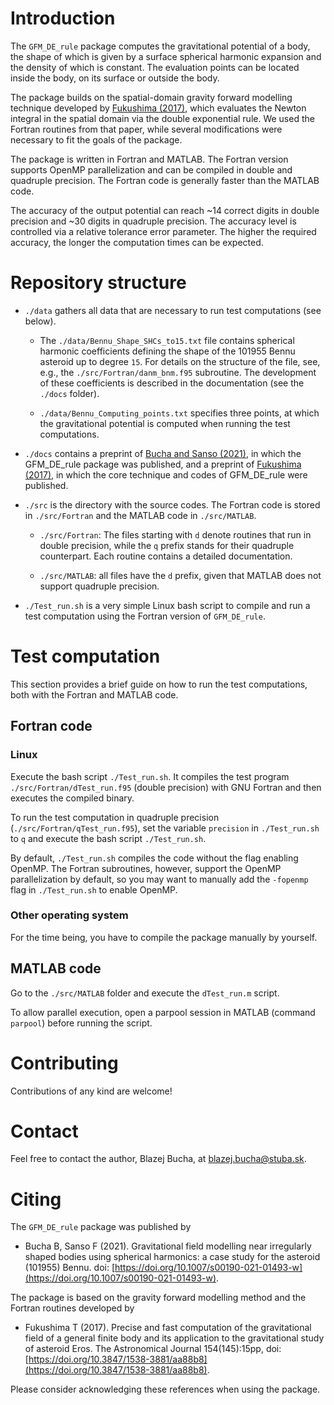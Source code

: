 # Introduction

The `GFM_DE_rule` package computes the gravitational potential of a body, 
the shape of which is given by a surface spherical harmonic expansion and
the density of which is constant. The evaluation points can be located inside
the body, on its surface or outside the body.

The package builds on the spatial-domain gravity forward modelling technique
developed by [Fukushima (2017)](https://doi.org/10.3847/1538-3881/aa88b8),
which evaluates the Newton integral in the spatial domain via the double
exponential rule. We used the Fortran routines from that paper, while several
modifications were necessary to fit the goals of the package.

The package is written in Fortran and MATLAB. The Fortran version supports
OpenMP parallelization and can be compiled in double and quadruple precision.
The Fortran code is generally faster than the MATLAB code.

The accuracy of the output potential can reach ~14 correct digits in
double precision and ~30 digits in quadruple precision. The accuracy level
is controlled via a relative tolerance error parameter. The higher the required
accuracy, the longer the computation times can be expected.


# Repository structure

* `./data` gathers all data that are necessary to run test computations (see
  below).

  * The `./data/Bennu_Shape_SHCs_to15.txt` file contains spherical harmonic
    coefficients defining the shape of the 101955 Bennu asteroid up to degree
    `15`. For details on the structure of the file, see, e.g., the
    `./src/Fortran/danm_bnm.f95` subroutine. The development of these
    coefficients is described in the documentation (see the `./docs` folder).

  * `./data/Bennu_Computing_points.txt` specifies three points, at which the
    gravitational potential is computed when running the test computations.

* `./docs` contains a preprint of [Bucha and Sanso
  (2021)](https://doi.org/10.1007/s00190-021-01493-w), in which the GFM_DE_rule
  package was published, and a preprint of [Fukushima
  (2017)](https://doi.org/10.3847/1538-3881/aa88b8), in which the core
  technique and codes of GFM_DE_rule were published.

* `./src` is the directory with the source codes.  The Fortran code is stored
  in `./src/Fortran` and the MATLAB code in `./src/MATLAB`.

  * `./src/Fortran`: The files starting with `d` denote routines that run in
    double precision, while the `q` prefix stands for their quadruple
    counterpart.  Each routine contains a detailed documentation.

  * `./src/MATLAB`: all files have the `d` prefix, given that MATLAB does not
    support quadruple precision.

* `./Test_run.sh` is a very simple Linux bash script to compile and run a test
  computation using the Fortran version of `GFM_DE_rule`.


# Test computation

This section provides a brief guide on how to run the test computations, both
with the Fortran and MATLAB code.

## Fortran code

### Linux

Execute the bash script `./Test_run.sh`. It compiles the test program
`./src/Fortran/dTest_run.f95` (double precision) with GNU Fortran and then
executes the compiled binary.

To run the test computation in quadruple precision
(`./src/Fortran/qTest_run.f95`), set the variable `precision` in
`./Test_run.sh` to `q` and execute the bash script `./Test_run.sh`.

By default, `./Test_run.sh` compiles the code without the flag enabling
OpenMP. The Fortran subroutines, however, support the OpenMP parallelization by
default, so you may want to manually add the `-fopenmp` flag in `./Test_run.sh`
to enable OpenMP.

### Other operating system

For the time being, you have to compile the package manually by yourself.


## MATLAB code

Go to the `./src/MATLAB` folder and execute the `dTest_run.m` script.

To allow parallel execution, open a parpool session in MATLAB (command
`parpool`) before running the script.


# Contributing

Contributions of any kind are welcome!


# Contact

Feel free to contact the author, Blazej Bucha, at blazej.bucha@stuba.sk.


# Citing

The `GFM_DE_rule` package was published by

 * Bucha B, Sanso F (2021). Gravitational field modelling near irregularly 
   shaped bodies using spherical harmonics: a case study for the asteroid
   (101955) Bennu. doi:
   [https://doi.org/10.1007/s00190-021-01493-w](https://doi.org/10.1007/s00190-021-01493-w).

The package is based on the gravity forward modelling method and the Fortran
routines developed by

 * Fukushima T (2017). Precise and fast computation of the gravitational field 
   of a general finite body and its application to the gravitational study of 
   asteroid Eros. The Astronomical Journal 154(145):15pp, doi:
   [https://doi.org/10.3847/1538-3881/aa88b8](https://doi.org/10.3847/1538-3881/aa88b8).

Please consider acknowledging these references when using the package.

